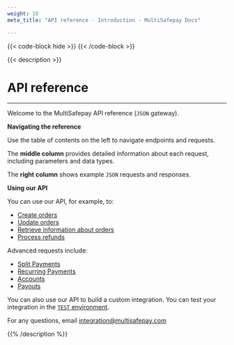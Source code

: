 ```yaml
---
weight: 10
meta_title: "API reference - Introduction - MultiSafepay Docs"

---
```

{{< code-block hide >}}
{{< /code-block >}}

{{< description >}}
# API reference
<hr class="separator">

Welcome to the MultiSafepay API reference (``JSON`` gateway).

**Navigating the reference**

Use the table of contents on the left to navigate endpoints and requests. 

The **middle column** provides detailed information about each request, including parameters and data types.

The **right column** shows example `JSON` requests and responses.

**Using our API**

You can use our API, for example, to:

- [Create orders](#orders)
- [Update orders](#update-an-order)
- [Retrieve information about orders](#get-order-details)
- [Process refunds](#refund-an-order)

Advanced requests include:

- [Split Payments](#split-payments-orders)
- [Recurring Payments](#recurring-payments-orders)
- [Accounts](#accounts)
- [Payouts](#payouts)

You can also use our API to build a custom integration. You can test your integration in the [``TEST`` environment](#environments). 

For any questions, email <integration@multisafepay.com>

{{% /description %}}
